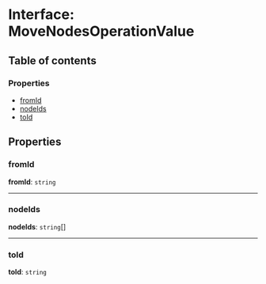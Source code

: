 # Interface: MoveNodesOperationValue

## Table of contents

### Properties

* [fromId](/auto-docs/document/interfaces/MoveNodesOperationValue.md#fromid)
* [nodeIds](/auto-docs/document/interfaces/MoveNodesOperationValue.md#nodeids)
* [toId](/auto-docs/document/interfaces/MoveNodesOperationValue.md#toid)

## Properties

### fromId

**fromId**: `string`

***

### nodeIds

**nodeIds**: `string`\[]

***

### toId

**toId**: `string`
